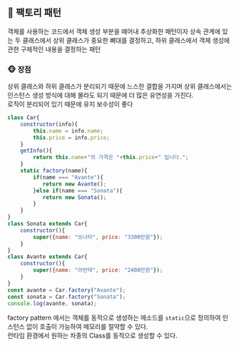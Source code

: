 ## 🐼 팩토리 패턴
객체를 사용하는 코드에서 객체 생성 부분을 뗴어내 추상화한 패턴이자 상속 관계에 있는 두 클래스에서 상위 클래스가 중요한 뼈대를 결정하고, 하위 클래스에서 객체 생성에 관한 구체적인 내용을 결정하는 패턴<br/>
### 🐵 장점
상위 클래스와 하위 클래스가 분리되기 때문에 느스한 결합을 가지며 상위 클래스에서는 인스턴스 생성 방식에 대해 몰라도 되기 때문에 더 많은 유연성을 가진다.<br/>
로직이 분리되어 있기 때문에 유지 보수성이 좋다<br/>

```jsx
class Car{
    constructor(info){
        this.name = info.name;
        this.price = info.price;
    }
    getInfo(){
        return this.name+"의 가격은 "+this.price+" 입니다.";
    }
    static factory(name){
        if(name === "Avante"){
           return new Avante();
        }else if(name === "Sonata"){
           return new Sonata();
        }
    }
}
class Sonata extends Car{
    constructor(){
        super({name: "쏘나타", price: "3300만원"});
    }
}
class Avante extends Car{
    constructor(){
        super({name: "아반테", price: "2400만원"});
    }
}
const avante = Car.factory("Avante");
const sonata = Car.factory("Sonata");
console.log(avante, sonata);
```
factory pattern 에서는 객체를 동적으로 생성하는 메소드를 `static`으로 정의하여 인스턴스 없이 호출이 가능하여 메모리를 절약할 수 있다.<br/>
런타임 환경에서 원하는 차종의 Class를 동적으로 생성할 수 있다.
